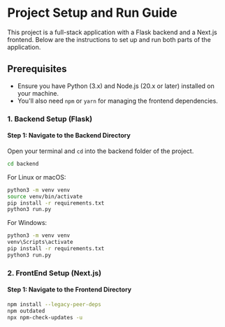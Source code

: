 # Project Setup and Run Guide

This project is a full-stack application with a Flask backend and a Next.js frontend. Below are the instructions to set up and run both parts of the application.

## Prerequisites

- Ensure you have Python (3.x) and Node.js (20.x or later) installed on your machine.
- You'll also need `npm` or `yarn` for managing the frontend dependencies.

### 1. Backend Setup (Flask)

#### Step 1: Navigate to the Backend Directory

Open your terminal and `cd` into the backend folder of the project.

```bash
cd backend
```

For Linux or macOS:
```bash
python3 -m venv venv
source venv/bin/activate
pip install -r requirements.txt
python3 run.py
```

For Windows:
```bash
python3 -m venv venv
venv\Scripts\activate
pip install -r requirements.txt
python3 run.py
```

### 2. FrontEnd Setup (Next.js)

#### Step 1: Navigate to the Frontend Directory

```bash
npm install --legacy-peer-deps
npm outdated
npx npm-check-updates -u
```
